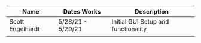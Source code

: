 | Name                | Dates Works         | Description                          |
| ------------------- | ------------------- | -----------------------------------  |
| Scott Engelhardt    | 5/28/21 - 5/29/21   | Initial GUI Setup and functionality  |
|                     |                     |                                      |    

